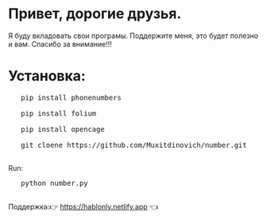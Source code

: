 #   Привет, дорогие друзья.
 Я буду вкладовать  свои програмы. Поддержите меня, это будет полезно и вам. Спасибо за внимание!!!
 
 # Установка:
 <pre>
   pip install phonenumbers
   
   pip install folium
   
   pip install opencage
   
   git cloene https://github.com/Muxitdinovich/number.git
   </pre>
   Run:
   <pre>
   python number.py
   </pre>
   Поддержка:👉 https://hablonly.netlify.app 👈
